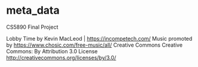 # meta_data
CS5890 Final Project

Lobby Time by Kevin MacLeod | https://incompetech.com/
Music promoted by https://www.chosic.com/free-music/all/
Creative Commons Creative Commons: By Attribution 3.0 License
http://creativecommons.org/licenses/by/3.0/
 
